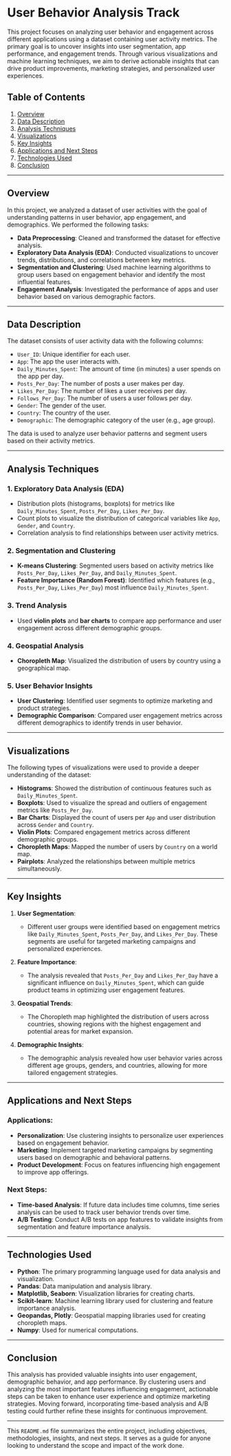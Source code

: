 # User Behavior Analysis Track

This project focuses on analyzing user behavior and engagement across different applications using a dataset containing user activity metrics. The primary goal is to uncover insights into user segmentation, app performance, and engagement trends. Through various visualizations and machine learning techniques, we aim to derive actionable insights that can drive product improvements, marketing strategies, and personalized user experiences.

## Table of Contents

1. [Overview](#overview)
2. [Data Description](#data-description)
3. [Analysis Techniques](#analysis-techniques)
4. [Visualizations](#visualizations)
5. [Key Insights](#key-insights)
6. [Applications and Next Steps](#applications-and-next-steps)
7. [Technologies Used](#technologies-used)
8. [Conclusion](#conclusion)

---

## Overview

In this project, we analyzed a dataset of user activities with the goal of understanding patterns in user behavior, app engagement, and demographics. We performed the following tasks:

- **Data Preprocessing**: Cleaned and transformed the dataset for effective analysis.
- **Exploratory Data Analysis (EDA)**: Conducted visualizations to uncover trends, distributions, and correlations between key metrics.
- **Segmentation and Clustering**: Used machine learning algorithms to group users based on engagement behavior and identify the most influential features.
- **Engagement Analysis**: Investigated the performance of apps and user behavior based on various demographic factors.

---

## Data Description

The dataset consists of user activity data with the following columns:

- `User_ID`: Unique identifier for each user.
- `App`: The app the user interacts with.
- `Daily_Minutes_Spent`: The amount of time (in minutes) a user spends on the app per day.
- `Posts_Per_Day`: The number of posts a user makes per day.
- `Likes_Per_Day`: The number of likes a user receives per day.
- `Follows_Per_Day`: The number of users a user follows per day.
- `Gender`: The gender of the user.
- `Country`: The country of the user.
- `Demographic`: The demographic category of the user (e.g., age group).

The data is used to analyze user behavior patterns and segment users based on their activity metrics.

---

## Analysis Techniques

### 1. **Exploratory Data Analysis (EDA)**
   - Distribution plots (histograms, boxplots) for metrics like `Daily_Minutes_Spent`, `Posts_Per_Day`, `Likes_Per_Day`.
   - Count plots to visualize the distribution of categorical variables like `App`, `Gender`, and `Country`.
   - Correlation analysis to find relationships between user activity metrics.

### 2. **Segmentation and Clustering**
   - **K-means Clustering**: Segmented users based on activity metrics like `Posts_Per_Day`, `Likes_Per_Day`, and `Daily_Minutes_Spent`.
   - **Feature Importance (Random Forest)**: Identified which features (e.g., `Posts_Per_Day`, `Likes_Per_Day`) most influence `Daily_Minutes_Spent`.

### 3. **Trend Analysis**
   - Used **violin plots** and **bar charts** to compare app performance and user engagement across different demographic groups.

### 4. **Geospatial Analysis**
   - **Choropleth Map**: Visualized the distribution of users by country using a geographical map.

### 5. **User Behavior Insights**
   - **User Clustering**: Identified user segments to optimize marketing and product strategies.
   - **Demographic Comparison**: Compared user engagement metrics across different demographics to identify trends in user behavior.

---

## Visualizations

The following types of visualizations were used to provide a deeper understanding of the dataset:

- **Histograms**: Showed the distribution of continuous features such as `Daily_Minutes_Spent`.
- **Boxplots**: Used to visualize the spread and outliers of engagement metrics like `Posts_Per_Day`.
- **Bar Charts**: Displayed the count of users per `App` and user distribution across `Gender` and `Country`.
- **Violin Plots**: Compared engagement metrics across different demographic groups.
- **Choropleth Maps**: Mapped the number of users by `Country` on a world map.
- **Pairplots**: Analyzed the relationships between multiple metrics simultaneously.

---

## Key Insights

1. **User Segmentation**: 
   - Different user groups were identified based on engagement metrics like `Daily_Minutes_Spent`, `Posts_Per_Day`, and `Likes_Per_Day`. These segments are useful for targeted marketing campaigns and personalized experiences.

2. **Feature Importance**:
   - The analysis revealed that `Posts_Per_Day` and `Likes_Per_Day` have a significant influence on `Daily_Minutes_Spent`, which can guide product teams in optimizing user engagement features.

3. **Geospatial Trends**:
   - The Choropleth map highlighted the distribution of users across countries, showing regions with the highest engagement and potential areas for market expansion.

4. **Demographic Insights**:
   - The demographic analysis revealed how user behavior varies across different age groups, genders, and countries, allowing for more tailored engagement strategies.

---

## Applications and Next Steps

### Applications:
- **Personalization**: Use clustering insights to personalize user experiences based on engagement behavior.
- **Marketing**: Implement targeted marketing campaigns by segmenting users based on demographic and behavioral patterns.
- **Product Development**: Focus on features influencing high engagement to improve app offerings.

### Next Steps:
- **Time-based Analysis**: If future data includes time columns, time series analysis can be used to track user behavior trends over time.
- **A/B Testing**: Conduct A/B tests on app features to validate insights from segmentation and feature importance analysis.

---

## Technologies Used

- **Python**: The primary programming language used for data analysis and visualization.
- **Pandas**: Data manipulation and analysis library.
- **Matplotlib, Seaborn**: Visualization libraries for creating charts.
- **Scikit-learn**: Machine learning library used for clustering and feature importance analysis.
- **Geopandas, Plotly**: Geospatial mapping libraries used for creating choropleth maps.
- **Numpy**: Used for numerical computations.

---

## Conclusion

This analysis has provided valuable insights into user engagement, demographic behavior, and app performance. By clustering users and analyzing the most important features influencing engagement, actionable steps can be taken to enhance user experience and optimize marketing strategies. Moving forward, incorporating time-based analysis and A/B testing could further refine these insights for continuous improvement.

---

This `README.md` file summarizes the entire project, including objectives, methodologies, insights, and next steps. It serves as a guide for anyone looking to understand the scope and impact of the work done.

